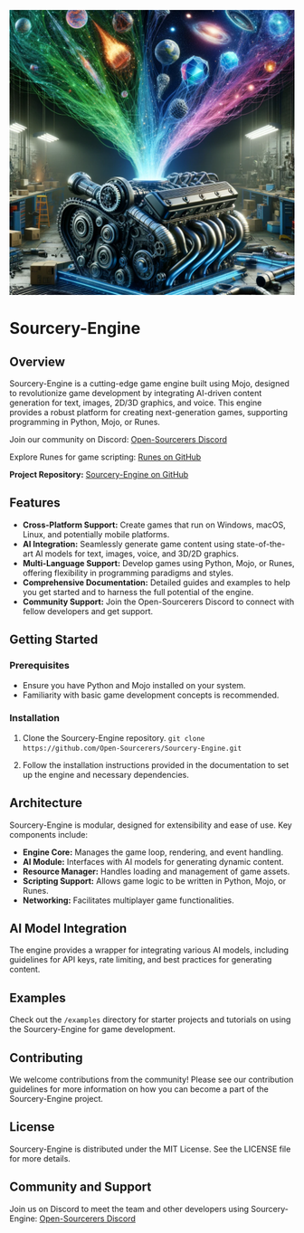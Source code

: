![Soucerery-Engine Banner](banner.png)

# Sourcery-Engine

## Overview
Sourcery-Engine is a cutting-edge game engine built using Mojo, designed to revolutionize game development by integrating AI-driven content generation for text, images, 2D/3D graphics, and voice. This engine provides a robust platform for creating next-generation games, supporting programming in Python, Mojo, or Runes.

Join our community on Discord: [Open-Sourcerers Discord](https://discord.gg/WXV4vF7cza)

Explore Runes for game scripting: [Runes on GitHub](https://github.com/ZackBradshaw/Runes)

**Project Repository:** [Sourcery-Engine on GitHub](https://github.com/Open-Sourcerers/Sourcery-Engine)

## Features
- **Cross-Platform Support:** Create games that run on Windows, macOS, Linux, and potentially mobile platforms.
- **AI Integration:** Seamlessly generate game content using state-of-the-art AI models for text, images, voice, and 3D/2D graphics.
- **Multi-Language Support:** Develop games using Python, Mojo, or Runes, offering flexibility in programming paradigms and styles.
- **Comprehensive Documentation:** Detailed guides and examples to help you get started and to harness the full potential of the engine.
- **Community Support:** Join the Open-Sourcerers Discord to connect with fellow developers and get support.

## Getting Started

### Prerequisites
- Ensure you have Python and Mojo installed on your system.
- Familiarity with basic game development concepts is recommended.

### Installation
1. Clone the Sourcery-Engine repository.
``git clone https://github.com/Open-Sourcerers/Sourcery-Engine.git``

2. Follow the installation instructions provided in the documentation to set up the engine and necessary dependencies.

## Architecture
Sourcery-Engine is modular, designed for extensibility and ease of use. Key components include:
- **Engine Core:** Manages the game loop, rendering, and event handling.
- **AI Module:** Interfaces with AI models for generating dynamic content.
- **Resource Manager:** Handles loading and management of game assets.
- **Scripting Support:** Allows game logic to be written in Python, Mojo, or Runes.
- **Networking:** Facilitates multiplayer game functionalities.

## AI Model Integration
The engine provides a wrapper for integrating various AI models, including guidelines for API keys, rate limiting, and best practices for generating content.

## Examples
Check out the `/examples` directory for starter projects and tutorials on using the Sourcery-Engine for game development.

## Contributing
We welcome contributions from the community! Please see our contribution guidelines for more information on how you can become a part of the Sourcery-Engine project.

## License
Sourcery-Engine is distributed under the MIT License. See the LICENSE file for more details.

## Community and Support
Join us on Discord to meet the team and other developers using Sourcery-Engine: [Open-Sourcerers Discord](https://discord.gg/WXV4vF7cza)
